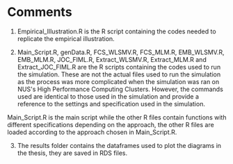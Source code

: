# Comments

1. Empirical_Illustration.R is the R script containing the codes needed to replicate the empirical illustration.

2. Main_Script.R, genData.R, FCS_WLSMV.R, FCS_MLM.R, EMB_WLSMV.R, EMB_MLM.R, JOC_FIML.R, Extract_WLSMV.R, Extract_MLM.R and Extract_JOC_FIML.R are the R scripts containing the codes used to run the simulation. These are not the actual files used to run the simulation as the process was more complicated when the simulation was ran on NUS's High Performance Computing Clusters. However, the commands used are identical to those used in the simulation and provide a reference to the settings and specification used in the simulation.
 
Main_Script.R is the main script while the other R files contain functions with different specifications depending on the approach, the other R files are loaded according to the approach chosen in Main_Script.R.

3. The results folder contains the dataframes used to plot the diagrams in the thesis, they are saved in RDS files.
